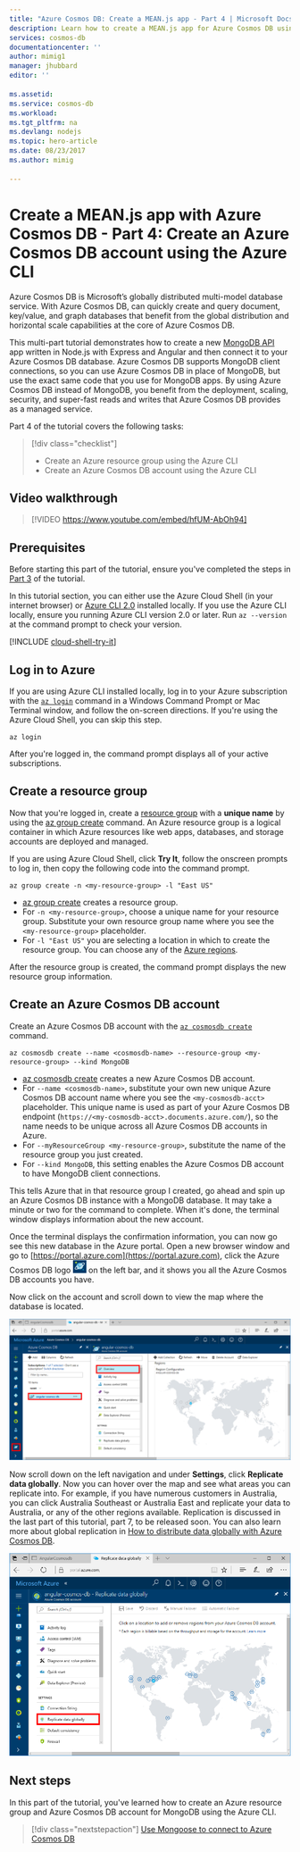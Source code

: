 ```yaml
---
title: "Azure Cosmos DB: Create a MEAN.js app - Part 4 | Microsoft Docs"
description: Learn how to create a MEAN.js app for Azure Cosmos DB using the exact same APIs you use for MongoDB. 
services: cosmos-db
documentationcenter: ''
author: mimig1
manager: jhubbard
editor: ''

ms.assetid: 
ms.service: cosmos-db
ms.workload: 
ms.tgt_pltfrm: na
ms.devlang: nodejs
ms.topic: hero-article
ms.date: 08/23/2017
ms.author: mimig

---
```

# Create a MEAN.js app with Azure Cosmos DB - Part 4: Create an Azure Cosmos DB account using the Azure CLI

Azure Cosmos DB is Microsoft’s globally distributed multi-model database service. With Azure Cosmos DB, can quickly create and query document, key/value, and graph databases that benefit from the global distribution and horizontal scale capabilities at the core of Azure Cosmos DB. 

This multi-part tutorial demonstrates how to create a new [MongoDB API](mongodb-introduction.md) app written in Node.js with Express and Angular and then connect it to your Azure Cosmos DB database. Azure Cosmos DB supports MongoDB client connections, so you can use Azure Cosmos DB in place of MongoDB, but use the exact same code that you use for MongoDB apps. By using Azure Cosmos DB instead of MongoDB, you benefit from the deployment, scaling, security, and super-fast reads and writes that Azure Cosmos DB provides as a managed service. 

Part 4 of the tutorial covers the following tasks:

> [!div class="checklist"]
> * Create an Azure resource group using the Azure CLI
> * Create an Azure Cosmos DB account using the Azure CLI

## Video walkthrough

> [!VIDEO https://www.youtube.com/embed/hfUM-AbOh94]

## Prerequisites

Before starting this part of the tutorial, ensure you've completed the steps in [Part 3](tutorial-develop-mongodb-nodejs-part3.md) of the tutorial. 

In this tutorial section, you can either use the Azure Cloud Shell (in your internet browser) or [Azure CLI 2.0](https://docs.microsoft.com/en-us/cli/azure/install-azure-cli) installed locally. If you use the Azure CLI locally, ensure you running Azure CLI version 2.0 or later. Run `az --version` at the command prompt to check your version. 

[!INCLUDE [cloud-shell-try-it](../../includes/cloud-shell-try-it.md)]

## Log in to Azure

If you are using Azure CLI installed locally, log in to your Azure subscription with the [`az login`](/cli/azure/#login) command in a Windows Command Prompt or Mac Terminal window, and follow the on-screen directions. If you're using the Azure Cloud Shell, you can skip this step.

```azurecli
az login 
``` 

After you're logged in, the command prompt displays all of your active subscriptions.

## Create a resource group

Now that you're logged in, create a [resource group](../azure-resource-manager/resource-group-overview.md) with a **unique name** by using the [az group create](/cli/azure/group#create) command. An Azure resource group is a logical container in which Azure resources like web apps, databases, and storage accounts are deployed and managed. 

If you are using Azure Cloud Shell, click **Try It**, follow the onscreen prompts to log in, then copy the following code into the command prompt.

```azurecli-interactive
az group create -n <my-resource-group> -l "East US"
```

* [az group create](/cli/azure/group#create) creates a resource group.
* For `-n <my-resource-group>`, choose a unique name for your resource group. Substitute your own resource group name where you see the `<my-resource-group>` placeholder. 
* For `-l "East US"` you are selecting a location in which to create the resource group. You can choose any of the [Azure regions](https://azure.microsoft.com/regions/). 

After the resource group is created, the command prompt displays the new resource group information.    

## Create an Azure Cosmos DB account

Create an Azure Cosmos DB account with the [`az cosmosdb create`](/cli/azure/cosmosdb#create) command.

```azurecli-interactive
az cosmosdb create --name <cosmosdb-name> --resource-group <my-resource-group> --kind MongoDB
```

* [az cosmosdb create](/cli/azure/cosmosdb#create) creates a new Azure Cosmos DB account.
* For `--name <cosmosdb-name>`, substitute your own new unique Azure Cosmos DB account name where you see the `<my-cosmosdb-acct>` placeholder. This unique name is used as part of your Azure Cosmos DB endpoint (`https://<my-cosmosdb-acct>.documents.azure.com/`), so the name needs to be unique across all Azure Cosmos DB accounts in Azure.
* For `--myResourceGroup <my-resource-group>`, substitute the name of the resource group you just created. 
* For `--kind MongoDB`, this setting enables the Azure Cosmos DB account to have MongoDB client connections.

This tells Azure that in that resource group I created, go ahead and spin up an Azure Cosmos DB instance with a MongoDB database. It may take a minute or two for the command to complete. When it's done, the terminal window displays information about the new account. 

Once the terminal displays the confirmation information, you can now go see this new database in the Azure portal. Open a new browser window and go to [https://portal.azure.com](https://portal.azure.com), click the Azure Cosmos DB logo ![Azure Cosmos DB icon in the Azure portal](./media/tutorial-develop-mongodb-nodejs-part4/azure-cosmos-db-icon.png) on the left bar, and it shows you all the Azure Cosmos DB accounts you have.

Now click on the account and scroll down to view the map where the database is located. 

![New Azure Cosmos DB account in the Azure portal](./media/tutorial-develop-mongodb-nodejs-part4/azure-cosmos-db-angular-portal.png)

Now scroll down on the left navigation and under **Settings**, click **Replicate data globally**. Now you can hover over the map and see what areas you can replicate into. For example, if you have numerous customers in Australia, you can click Australia Southeast or Australia East and replicate your data to Australia, or any of the other regions available. Replication is discussed in the last part of this tutorial, part 7, to be released soon. You can also learn more about global replication in [How to distribute data globally with Azure Cosmos DB](distribute-data-globally.md).

![New Azure Cosmos DB account in the Azure portal](./media/tutorial-develop-mongodb-nodejs-part4/azure-cosmos-db-replicate-portal.png)

## Next steps

In this part of the tutorial, you've learned how to create an Azure resource group and Azure Cosmos DB account for MongoDB using the Azure CLI. 

> [!div class="nextstepaction"]
> [Use Mongoose to connect to Azure Cosmos DB](tutorial-develop-mongodb-nodejs-part5.md)
